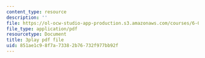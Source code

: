 ```yaml
---
content_type: resource
description: ''
file: https://ol-ocw-studio-app-production.s3.amazonaws.com/courses/6-006-introduction-to-algorithms-spring-2020/851ae1c98f7a73382b76732f977bb92f_CHhwJjR0mZA.pdf
file_type: application/pdf
resourcetype: Document
title: 3play pdf file
uid: 851ae1c9-8f7a-7338-2b76-732f977bb92f
---
```

